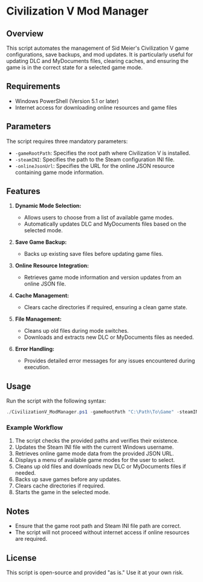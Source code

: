 # Civilization V Mod Manager

## Overview
This script automates the management of Sid Meier's Civilization V game configurations, save backups, and mod updates. It is particularly useful for updating DLC and MyDocuments files, clearing caches, and ensuring the game is in the correct state for a selected game mode.

## Requirements
- Windows PowerShell (Version 5.1 or later)
- Internet access for downloading online resources and game files

## Parameters
The script requires three mandatory parameters:

- `-gameRootPath`: Specifies the root path where Civilization V is installed.
- `-steamINI`: Specifies the path to the Steam configuration INI file.
- `-onlineJsonUrl`: Specifies the URL for the online JSON resource containing game mode information.

## Features
1. **Dynamic Mode Selection:**
   - Allows users to choose from a list of available game modes.
   - Automatically updates DLC and MyDocuments files based on the selected mode.

2. **Save Game Backup:**
   - Backs up existing save files before updating game files.

3. **Online Resource Integration:**
   - Retrieves game mode information and version updates from an online JSON file.

4. **Cache Management:**
   - Clears cache directories if required, ensuring a clean game state.

5. **File Management:**
   - Cleans up old files during mode switches.
   - Downloads and extracts new DLC or MyDocuments files as needed.

6. **Error Handling:**
   - Provides detailed error messages for any issues encountered during execution.

## Usage
Run the script with the following syntax:

```powershell
./CivilizationV_ModManager.ps1 -gameRootPath "C:\Path\To\Game" -steamINI "steam_appid.ini" -onlineJsonUrl "https://example.com/game_modes.json"
```

### Example Workflow
1. The script checks the provided paths and verifies their existence.
2. Updates the Steam INI file with the current Windows username.
3. Retrieves online game mode data from the provided JSON URL.
4. Displays a menu of available game modes for the user to select.
5. Cleans up old files and downloads new DLC or MyDocuments files if needed.
6. Backs up save games before any updates.
7. Clears cache directories if required.
8. Starts the game in the selected mode.

## Notes
- Ensure that the game root path and Steam INI file path are correct.
- The script will not proceed without internet access if online resources are required.

## License
This script is open-source and provided "as is." Use it at your own risk.

